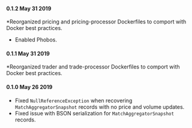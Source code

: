 #### 0.1.2 May 31 2019 ####
*Reorganized pricing and pricing-processor Dockerfiles to comport with Docker best practices.
* Enabled Phobos.

#### 0.1.1 May 31 2019 ####
*Reorganized trader and trade-processor Dockerfiles to comport with Docker best practices.

#### 0.1.0 May 26 2019 ####
* Fixed `NullReferenceException` when recovering `MatchAggregatorSnapshot` records with no price and volume updates.
* Fixed issue with BSON serialization for `MatchAggregatorSnapshot` records.